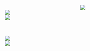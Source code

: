 <div align="center">
  <img src="https://github.com/user-attachments/assets/41025ea4-d790-4c50-877f-1a0610318dec"/>
</div>

<div align="left">
  <img src="https://github.com/user-attachments/assets/42216fbc-6582-4d01-949f-7bb125931862"/>
  
  <div align="left">
    <img src="https://github.com/user-attachments/assets/1422d334-15ac-4f9c-92df-047a40dbfb52"/>
  </div>
</div>

<br/>
<br/>
<br/>

<div align="left">
  <img src="https://github.com/user-attachments/assets/82678677-f3dd-4a06-ab1f-c0e83ba372f0"/>

  <div align="left">
    <img src="https://github.com/user-attachments/assets/ed39d0b5-25ad-42de-8c9a-f87b4771c89b"/>
  </div>
</div>

